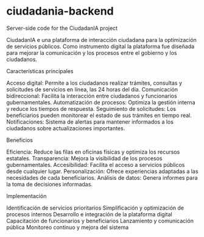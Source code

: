 # ciudadania-backend
 Server-side code for the CiudadanIA project

CiudadanIA e una plataforma de interacción ciudadana para la optimización de servicios públicos. Como instrumento digital la plataforma fue diseñada para mejorar la comunicación y los procesos entre el gobierno y los ciudadanos. 

Características principales

Acceso digital: Permite a los ciudadanos realizar trámites, consultas y solicitudes de servicios en línea, las 24 horas del día.
Comunicación bidireccional: Facilita la interacción entre ciudadanos y funcionarios gubernamentales.
Automatización de procesos: Optimiza la gestión interna y reduce los tiempos de respuesta.
Seguimiento de solicitudes: Los beneficiarios pueden monitorear el estado de sus trámites en tiempo real.
Notificaciones: Sistema de alertas para mantener informados a los ciudadanos sobre actualizaciones importantes.

Beneficios

Eficiencia: Reduce las filas en oficinas físicas y optimiza los recursos estatales.
Transparencia: Mejora la visibilidad de los procesos gubernamentales.
Accesibilidad: Facilita el acceso a servicios públicos desde cualquier lugar.
Personalización: Ofrece experiencias adaptadas a las necesidades de cada beneficiarios.
Análisis de datos: Genera informes para la toma de decisiones informadas.

Implementación

Identificación de servicios prioritarios
Simplificación y optimización de procesos internos
Desarrollo e integración de la plataforma digital
Capacitación de funcionarios y beneficiarios
Lanzamiento y comunicación pública
Monitoreo continuo y mejora del sistema
